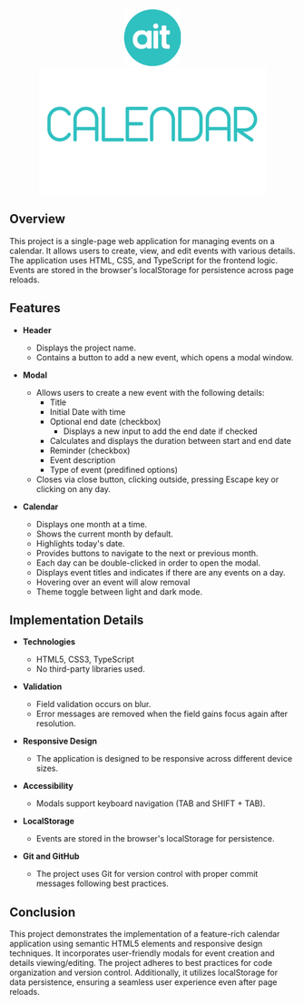 <div align="center">
  <img  src="assets/img/logo-light.png" alt="logo" width="100" height="100">
</div>
<div align="center">
<img align="center" src="assets/img/light.png" alt="font" width="400">
</div>

## Overview

This project is a single-page web application for managing events on a calendar. It allows users to create, view, and edit events with various details. The application uses HTML, CSS, and TypeScript for the frontend logic. Events are stored in the browser's localStorage for persistence across page reloads.


## Features

- **Header**
  - Displays the project name.
  - Contains a button to add a new event, which opens a modal window.

- **Modal**
  - Allows users to create a new event with the following details:
    - Title 
    - Initial Date with time 
    - Optional end date (checkbox)
        - Displays a new input to add the end date if checked
    - Calculates and displays the duration between start and end date
    - Reminder (checkbox)
    - Event description
    - Type of event (predifined options)
  - Closes via close button, clicking outside, pressing Escape key or clicking on any day.

- **Calendar**
  - Displays one month at a time.
  - Shows the current month by default.
  - Highlights today's date.
  - Provides buttons to navigate to the next or previous month.
  - Each day can be double-clicked in order to open the modal.
  - Displays event titles and indicates if there are any events on a day.
  - Hovering over an event will alow removal
  - Theme toggle between light and dark mode.

## Implementation Details

- **Technologies**
  - HTML5, CSS3, TypeScript
  - No third-party libraries used.

- **Validation**
  - Field validation occurs on blur.
  - Error messages are removed when the field gains focus again after resolution.

- **Responsive Design**
  - The application is designed to be responsive across different device sizes.

- **Accessibility**
  - Modals support keyboard navigation (TAB and SHIFT + TAB).

- **LocalStorage**
  - Events are stored in the browser's localStorage for persistence.

- **Git and GitHub**
  - The project uses Git for version control with proper commit messages following best practices.

## Conclusion

This project demonstrates the implementation of a feature-rich calendar application using semantic HTML5 elements and responsive design techniques. It incorporates user-friendly modals for event creation and details viewing/editing. The project adheres to best practices for code organization and version control. Additionally, it utilizes localStorage for data persistence, ensuring a seamless user experience even after page reloads.





